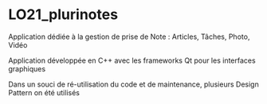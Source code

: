# LO21_plurinotes
Application dédiée à la gestion de prise de Note : Articles, Tâches, Photo, Vidéo

Application développée en C++ avec les frameworks Qt pour les interfaces graphiques

Dans un souci de ré-utilisation du code et de maintenance, plusieurs Design Pattern on été utilisés
